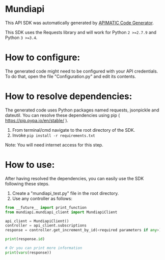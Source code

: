 Mundiapi
=================
This API SDK was automatically generated by [APIMATIC Code Generator](https://apimatic.io/).

This SDK uses the Requests library and will work for Python ```2 >=2.7.9``` and Python ```3 >=3.4```.

How to configure:
=================
The generated code might need to be configured with your API credentials. 
To do that, open the file "Configuration.py" and edit its contents.

How to resolve dependencies: 
===========================
The generated code uses Python packages named requests, jsonpickle and dateutil.
You can resolve these dependencies using pip ( https://pip.pypa.io/en/stable/ ).

  1. From terminal/cmd navigate to the root directory of the SDK.
  2. Invoke ```pip install -r requirements.txt```

Note: You will need internet access for this step.

How to use:
===========
After having resolved the dependencies, you can easily use the SDK following these steps.

  1. Create a "mundiapi_test.py" file in the root directory.
  2. Use any controller as follows:
```python
from __future__ import print_function
from mundiapi.mundiapi_client import MundiapiClient

api_client = MundiapiClient()
controller = api_client.subscriptions
response = controller.get_increment_by_id(<required parameters if any>)

print(response.id)

# Or you can print more information
print(vars(response))
```